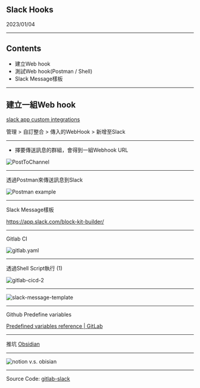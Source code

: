 ## Slack Hooks
2023/01/04

---

## Contents
* 建立Web hook
* 測試Web hook(Postman / Shell)
* Slack Message樣板

---

## 建立一組Web hook

[slack app custom integrations](https://cnyesteam.slack.com/apps/manage/custom-integrations)


管理 > 自訂整合 > 傳入的WebHook > 新增至Slack

---

* 擇要傳送訊息的群組，會得到一組Webhook URL

![PostToChannel](postToChannel.png)

---

透過Postman來傳送訊息到Slack

![Postman example](postman.png)

---

Slack Message樣板

https://app.slack.com/block-kit-builder/

---

Gitlab CI

![gitlab.yaml](gitlab-ci.png)

---

透過Shell Script執行 (1)

![gitlab-cicd-2](gitlab-cicd-2.png)

---

![slack-message-template](./slack-mseesage.png)

---

Github Predefine variables

[Predefined variables reference | GitLab](https://docs.gitlab.com/ee/ci/variables/predefined_variables.html)

---

推坑 [Obsidian](https://obsidian.md/)

---

![notion v.s. obisian](notion_obsidian.png)

---

Source Code: [gitlab-slack](https://gitlab.cnyes.cool/taiyijiang/gitlab-slack/-/tree/master)